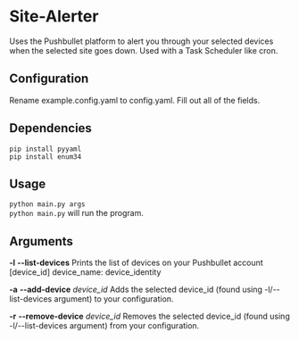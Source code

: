 # Site-Alerter #
Uses the Pushbullet platform to alert you through your selected devices when the selected site goes down. Used with a Task Scheduler like cron.
## Configuration ##
Rename example.config.yaml to config.yaml. Fill out all of the fields.
## Dependencies  ##
`pip install pyyaml`  
`pip install enum34`

## Usage ##
`python main.py args`  
`python main.py` will run the program.

## Arguments ##
**-l**
**--list-devices**
Prints the list of devices on your Pushbullet account
[device_id] device_name: device_identity

**-a**
**--add-device** *device_id*
Adds the selected device_id (found using -l/--list-devices argument) to your configuration.

**-r**
**--remove-device** *device_id*
Removes the selected device_id (found using -l/--list-devices argument) from your configuration.

